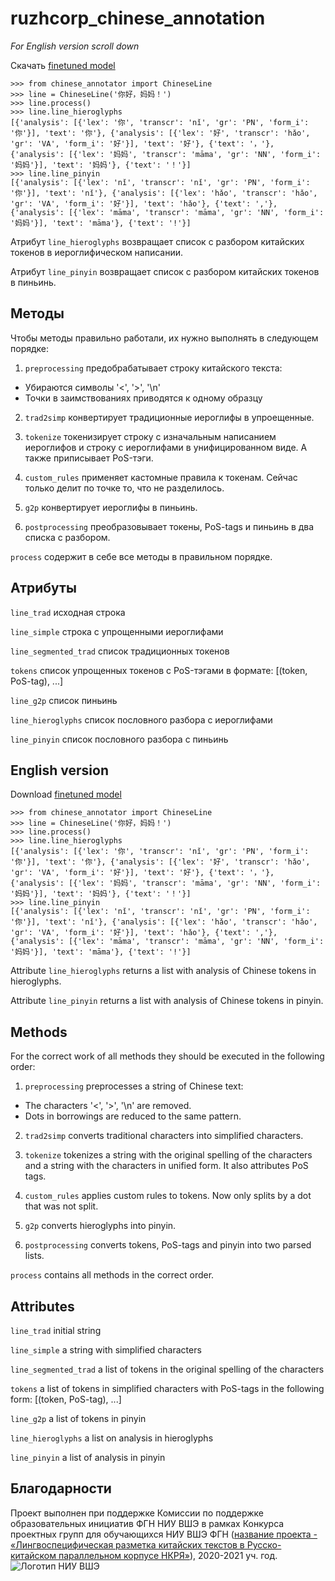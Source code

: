 # ruzhcorp_chinese_annotation

*For English version scroll down*

Скачать [finetuned model](https://drive.google.com/drive/folders/1SmqS5sAmTtgBPHGtS8VhOJmaltonDN3q?usp=sharing)

```
>>> from chinese_annotator import ChineseLine
>>> line = ChineseLine('你好，妈妈！')
>>> line.process()
>>> line.line_hieroglyphs
[{'analysis': [{'lex': '你', 'transcr': 'nǐ', 'gr': 'PN', 'form_i': '你'}], 'text': '你'}, {'analysis': [{'lex': '好', 'transcr': 'hǎo', 'gr': 'VA', 'form_i': '好'}], 'text': '好'}, {'text': '，'}, {'analysis': [{'lex': '妈妈', 'transcr': 'māma', 'gr': 'NN', 'form_i': '妈妈'}], 'text': '妈妈'}, {'text': '！'}]
>>> line.line_pinyin
[{'analysis': [{'lex': 'nǐ', 'transcr': 'nǐ', 'gr': 'PN', 'form_i': '你'}], 'text': 'nǐ'}, {'analysis': [{'lex': 'hǎo', 'transcr': 'hǎo', 'gr': 'VA', 'form_i': '好'}], 'text': 'hǎo'}, {'text': ','}, {'analysis': [{'lex': 'māma', 'transcr': 'māma', 'gr': 'NN', 'form_i': '妈妈'}], 'text': 'māma'}, {'text': '!'}]
```

Атрибут `line_hieroglyphs` возвращает список с разбором китайских токенов в иероглифическом написании.

Атрибут `line_pinyin` возвращает список с разбором китайских токенов в пиньинь. 

## Методы

Чтобы методы правильно работали, их нужно выполнять в следующем порядке:

1. `preprocessing` предобрабатывает строку китайского текста:
* Убираются символы '<', '>', '\n'
* Точки в заимствованиях приводятся к одному образцу

2. `trad2simp` конвертирует традиционные иероглифы в упроещенные.

3. `tokenize` токенизирует строку с изначальным написанием иероглифов и строку с иероглифами в унифицированном виде. 
А также приписывает PoS-тэги.

4. `custom_rules` применяет кастомные правила к токенам. Сейчас только делит по точке то, что не разделилось.

5. `g2p` конвертирует иероглифы в пиньинь.
6. `postprocessing` преобразовывает токены, PoS-tags и пиньинь в два списка с разбором.

`process` содержит в себе все методы в правильном порядке.

## Атрибуты

`line_trad` исходная строка

`line_simple` строка с упрощенными иероглифами

`line_segmented_trad` список традиционных токенов

`tokens` список упрощенных токенов с PoS-тэгами в формате: [(token, PoS-tag), ...]

`line_g2p` список пиньинь

`line_hieroglyphs` список пословного разбора с иероглифами

`line_pinyin` список пословного разбора с пиньинь

## English version

Download [finetuned model](https://drive.google.com/drive/folders/1SmqS5sAmTtgBPHGtS8VhOJmaltonDN3q?usp=sharing)

```
>>> from chinese_annotator import ChineseLine
>>> line = ChineseLine('你好，妈妈！')
>>> line.process()
>>> line.line_hieroglyphs
[{'analysis': [{'lex': '你', 'transcr': 'nǐ', 'gr': 'PN', 'form_i': '你'}], 'text': '你'}, {'analysis': [{'lex': '好', 'transcr': 'hǎo', 'gr': 'VA', 'form_i': '好'}], 'text': '好'}, {'text': '，'}, {'analysis': [{'lex': '妈妈', 'transcr': 'māma', 'gr': 'NN', 'form_i': '妈妈'}], 'text': '妈妈'}, {'text': '！'}]
>>> line.line_pinyin
[{'analysis': [{'lex': 'nǐ', 'transcr': 'nǐ', 'gr': 'PN', 'form_i': '你'}], 'text': 'nǐ'}, {'analysis': [{'lex': 'hǎo', 'transcr': 'hǎo', 'gr': 'VA', 'form_i': '好'}], 'text': 'hǎo'}, {'text': ','}, {'analysis': [{'lex': 'māma', 'transcr': 'māma', 'gr': 'NN', 'form_i': '妈妈'}], 'text': 'māma'}, {'text': '!'}]
```

Attribute `line_hieroglyphs` returns a list with analysis of Chinese tokens in hieroglyphs.

Attribute `line_pinyin` returns a list with analysis of Chinese tokens in pinyin. 

## Methods

For the correct work of all methods they should be executed in the following order:

1. `preprocessing` preprocesses a string of Chinese text:
* The characters '<', '>', '\n' are removed.
* Dots in borrowings are reduced to the same pattern.

2. `trad2simp` converts traditional characters into simplified characters.

3. `tokenize` tokenizes a string with the original spelling of the characters and a string with the characters in unified form. 
It also attributes PoS tags.

4. `custom_rules` applies custom rules to tokens. Now only splits by a dot that was not split.

5. `g2p` converts hieroglyphs into pinyin.
6. `postprocessing` converts tokens, PoS-tags and pinyin into two parsed lists.

`process` contains all methods in the correct order.

## Attributes

`line_trad` initial string

`line_simple` a string with simplified characters

`line_segmented_trad` a list of tokens in the original spelling of the characters

`tokens` a list of tokens in simplified characters with PoS-tags in the following form: [(token, PoS-tag), ...]

`line_g2p` a list of tokens in pinyin

`line_hieroglyphs` a list on analysis in hieroglyphs

`line_pinyin` a list of analysis in pinyin

## Благодарности

Проект выполнен при поддержке Комиссии по поддержке образовательных инициатив ФГН НИУ ВШЭ в рамках Конкурса проектных групп для обучающихся НИУ ВШЭ ФГН ([название проекта - «Лингвоспецифическая разметка китайских текстов в Русско-китайском параллельном корпусе НКРЯ»](https://ling.hse.ru/ruzhcorp_annotation)), 2020-2021 уч. год. 
![Логотип НИУ ВШЭ](https://www.hse.ru/data/2014/06/24/1310196796/logo_hse_cmyk.jpg)

